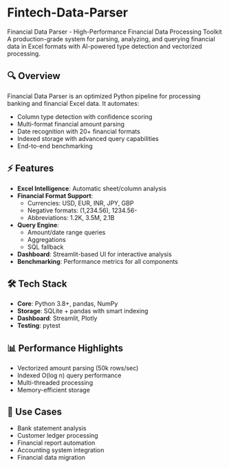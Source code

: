 # Fintech-Data-Parser
Financial Data Parser - High-Performance Financial Data Processing Toolkit A production-grade system for parsing, analyzing, and querying financial data in Excel formats with AI-powered type detection and vectorized processing.
## 🔍 Overview
Financial Data Parser is an optimized Python pipeline for processing banking and financial Excel data. It automates:
- Column type detection with confidence scoring
- Multi-format financial amount parsing
- Date recognition with 20+ financial formats
- Indexed storage with advanced query capabilities
- End-to-end benchmarking

## ⚡ Features
- **Excel Intelligence**: Automatic sheet/column analysis
- **Financial Format Support**: 
  - Currencies: USD, EUR, INR, JPY, GBP
  - Negative formats: (1,234.56), 1234.56-
  - Abbreviations: 1.2K, 3.5M, 2.1B
- **Query Engine**:
  - Amount/date range queries
  - Aggregations
  - SQL fallback
- **Dashboard**: Streamlit-based UI for interactive analysis
- **Benchmarking**: Performance metrics for all components

## 🛠️ Tech Stack
- **Core**: Python 3.8+, pandas, NumPy
- **Storage**: SQLite + pandas with smart indexing
- **Dashboard**: Streamlit, Plotly
- **Testing**: pytest

## 📊 Performance Highlights
- Vectorized amount parsing (50k rows/sec)
- Indexed O(log n) query performance
- Multi-threaded processing
- Memory-efficient storage

## 💼 Use Cases
- Bank statement analysis
- Customer ledger processing
- Financial report automation
- Accounting system integration
- Financial data migration
